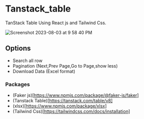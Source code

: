 # Tanstack_table
TanStack Table Using React js and Tailwind Css.

![Screenshot 2023-08-03 at 9 58 40 PM](https://github.com/Sridhar-C-25/Tanstack_table/assets/75136330/dc5ab74e-c487-43ed-a685-9723933b2f8f)


## Options
+ Search all row
+ Pagination (Next,Prev Page,Go to Page,show less)
+ Download Data (Excel format)

### Packages

+ (Faker js)[https://www.npmjs.com/package/@faker-js/faker]
+ (Tanstack Table)[https://tanstack.com/table/v8]
+ (xlsx)[https://www.npmjs.com/package/xlsx]
+ (Tailwind Css)[https://tailwindcss.com/docs/installation]

